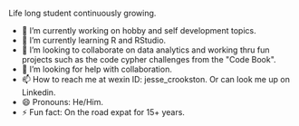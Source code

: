 Life long student continuously growing.
- 🔭 I’m currently working on hobby and self development topics.
- 🌱 I’m currently learning R and RStudio.
- 👯 I’m looking to collaborate on data analytics and working thru fun projects such as the code cypher challenges from the "Code Book".
- 🤔 I’m looking for help with collaboration.
- 📫 How to reach me at wexin ID: jesse_crookston.  Or can look me up on Linkedin.
- 😄 Pronouns: He/Him.
- ⚡ Fun fact: On the road expat for 15+ years.
